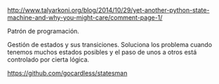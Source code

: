 http://www.talyarkoni.org/blog/2014/10/29/yet-another-python-state-machine-and-why-you-might-care/comment-page-1/

Patrón de programación.

Gestión de estados y sus transiciones.
Soluciona los problema cuando tenemos muchos estados posibles y el paso de unos a otros está controlado por cierta lógica.

https://github.com/gocardless/statesman
